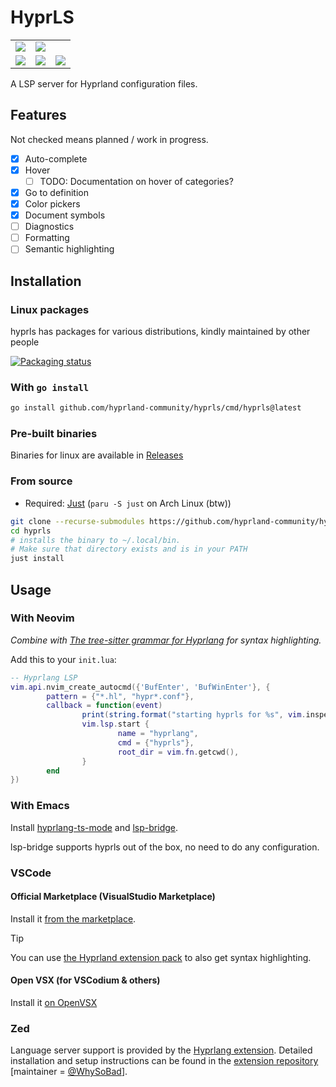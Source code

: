 # HyprLS

<table>
<tr>
	<td> <img src="./demo-completion.png">
	<td> <img src="./demo-hover.png">
</tr>
<tr>
	<td> <img src="./demo-hover-keyword.png">
	<td> <img src="./demo-symbols.png">
	<td> <img src="./demo-colors.png">
</tr>
</table>

A LSP server for Hyprland configuration files.

## Features

Not checked means planned / work in progress.

- [x] Auto-complete
- [x] Hover
  - [ ] TODO: Documentation on hover of categories?
- [x] Go to definition
- [x] Color pickers
- [x] Document symbols
- [ ] Diagnostics
- [ ] Formatting
- [ ] Semantic highlighting

## Installation

### Linux packages

hyprls has packages for various distributions, kindly maintained by other people

[![Packaging status](https://repology.org/badge/vertical-allrepos/hyprls.svg)](https://repology.org/project/hyprls/versions)

### With `go install`

```sh
go install github.com/hyprland-community/hyprls/cmd/hyprls@latest
```

### Pre-built binaries

Binaries for linux are available in [Releases](https://github.com/hyprland-community/hyprls/releases) 

### From source

- Required: [Just](https://just.systems) (`paru -S just` on Arch Linux (btw))

```sh
git clone --recurse-submodules https://github.com/hyprland-community/hyprls
cd hyprls
# installs the binary to ~/.local/bin.
# Make sure that directory exists and is in your PATH
just install
```

## Usage

### With Neovim

_Combine with [The tree-sitter grammar for Hyprlang](https://github.com/tree-sitter-grammars/tree-sitter-hyprlang) for syntax highlighting._

Add this to your `init.lua`:

```lua
-- Hyprlang LSP
vim.api.nvim_create_autocmd({'BufEnter', 'BufWinEnter'}, {
		pattern = {"*.hl", "hypr*.conf"},
		callback = function(event)
				print(string.format("starting hyprls for %s", vim.inspect(event)))
				vim.lsp.start {
						name = "hyprlang",
						cmd = {"hyprls"},
						root_dir = vim.fn.getcwd(),
				}
		end
})
```

### With Emacs
Install [hyprlang-ts-mode](https://github.com/Nathan-Melaku/hyprlang-ts-mode) and [lsp-bridge](https://github.com/manateelazycat/lsp-bridge).

lsp-bridge supports hyprls out of the box, no need to do any configuration.

### VSCode

#### Official Marketplace (VisualStudio Marketplace)

Install it [from the marketplace](https://marketplace.visualstudio.com/items?itemName=gwenn°-lbh.vscode-hyprls).

> [!TIP]
> You can use [the Hyprland extension pack](https://marketplace.visualstudio.com/items?itemName=gwenn°-lbh.hyprland) to also get syntax highlighting.

#### Open VSX (for VSCodium & others)

Install it [on OpenVSX](https://open-vsx.org/extension/gwenn°-lbh/vscode-hyprls)

### Zed

Language server support is provided by the [Hyprlang extension](https://zed.dev/extensions?query=hyprlang).
Detailed installation and setup instructions can be found in the [extension repository](https://github.com/WhySoBad/zed-hyprlang-extension) [maintainer = [@WhySoBad](https://github.com/WhySoBad)].
